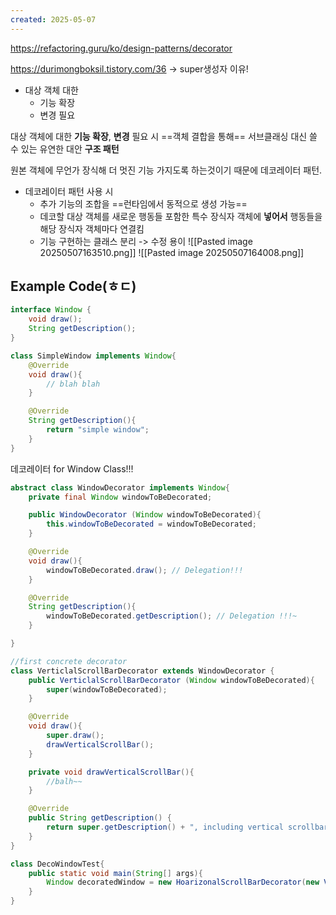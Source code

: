 ```yaml
---
created: 2025-05-07
---
```

https://refactoring.guru/ko/design-patterns/decorator

https://durimongboksil.tistory.com/36 -> super생성자 이유!
- 대상 객체 대한
	- 기능 확장
	- 변경 필요

대상 객체에 대한 __기능 확장__, **변경** 필요 시 ==객체 결합을 통해== 서브클래싱 대신 쓸 수 있는 유연한 대안 **구조 패턴**

원본 객체에 무언가 장식해 더 멋진 기능 가지도록 하는것이기 때문에 데코레이터 패턴.

- 데코레이터 패턴 사용 시
	- 추가 기능의 조합을 ==런타임에서 동적으로 생성 가능==
	- 데코할 대상 객체를 새로운 행동들 포함한 특수 장식자 객체에 **넣어서** 행동들을 해당 장식자 객체마다 연결킴
	- 기능 구현하는 클래스 분리 -> 수정 용이
![[Pasted image 20250507163510.png]]
![[Pasted image 20250507164008.png]]
## Example Code(ㅎㄷ)
```java
interface Window {
	void draw();
	String getDescription();
}
```

```java
class SimpleWindow implements Window{
	@Override
	void draw(){
		// blah blah
	}

	@Override
	String getDescription(){
		return "simple window";
	}
}
```

데코레이터 for Window Class!!!
```java
abstract class WindowDecorator implements Window{
	private final Window windowToBeDecorated;

	public WindowDecorator (Window windowToBeDecorated){
		this.windowToBeDecorated = windowToBeDecorated;
	}

	@Override
	void draw(){
		windowToBeDecorated.draw(); // Delegation!!!
	}

	@Override
	String getDescription(){
		windowToBeDecorated.getDescription(); // Delegation !!!~
	}

}
```

```java
//first concrete decorator 
class VerticlalScrollBarDecorator extends WindowDecorator {
	public VerticlalScrollBarDecorator (Window windowToBeDecorated){
		super(windowToBeDecorated);
	}

	@Override
	void draw(){
		super.draw();
		drawVerticalScrollBar();
	}

	private void drawVerticalScrollBar(){
		//balh~~
	}

	@Override
    public String getDescription() {
        return super.getDescription() + ", including vertical scrollbars";
    }
}
```

```java
class DecoWindowTest{
	public static void main(String[] args){
		Window decoratedWindow = new HoarizonalScrollBarDecorator(new VerticlaScrollBarDecorator(new SimpleWindow()));
	}
}
```